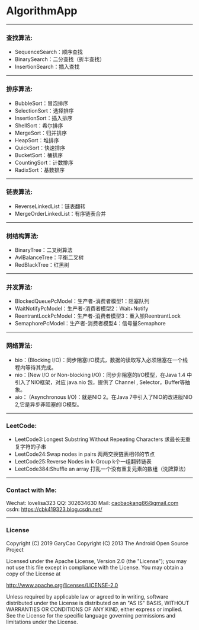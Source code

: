 # AlgorithmApp

-------
### 查找算法: 
- SequenceSearch：顺序查找
- BinarySearch：二分查找（折半查找）
- InsertionSearch：插入查找

-------
### 排序算法: 
- BubbleSort：冒泡排序
- SelectionSort：选择排序
- InsertionSort：插入排序
- ShellSort：希尔排序
- MergeSort：归并排序
- HeapSort：堆排序
- QuickSort：快速排序
- BucketSort：桶排序
- CountingSort：计数排序
- RadixSort：基数排序

-------
### 链表算法: 
- ReverseLinkedList：链表翻转
- MergeOrderLinkedList：有序链表合并

-------
### 树结构算法: 
- BinaryTree：二叉树算法
- AvlBalanceTree：平衡二叉树
- RedBlackTree：红黑树

-------
### 并发算法: 
- BlockedQueuePcModel：生产者-消费者模型1：阻塞队列
- WaitNotifyPcModel：生产者-消费者模型2：Wait+Notify
- ReentrantLockPcModel：生产者-消费者模型3：重入锁ReentrantLock
- SemaphorePcModel：生产者-消费者模型4：信号量Semaphore

-------
### 网络算法: 
- bio：(Blocking I/O)：同步阻塞I/O模式，数据的读取写入必须阻塞在一个线程内等待其完成。
- nio：(New I/O or Non-blocking I/O)：同步非阻塞的I/O模型，在Java 1.4 中引入了NIO框架，对应 java.nio 包，提供了 Channel , Selector，Buffer等抽象。
- aio： (Asynchronous I/O)：就是NIO 2。在Java 7中引入了NIO的改进版NIO 2,它是异步非阻塞的IO模型。

-------
### LeetCode: 
- LeetCode3:Longest Substring Without Repeating Characters 求最长无重复字符的子串
- LeetCode24:Swap nodes in pairs 两两交换链表相邻的节点
- LeetCode25:Reverse Nodes in k-Group k个一组翻转链表
- LeetCode384:Shuffle an array 打乱一个没有重复元素的数组（洗牌算法）

-------
### Contact with Me:
Wechat: lovelisa323 
QQ: 302634630
Mail: caobaokang86@gmail.com 
csdn: https://cbk419323.blog.csdn.net/

-------
### License
Copyright (C) 2019 GaryCao
Copyright (C) 2013 The Android Open Source Project

Licensed under the Apache License, Version 2.0 (the "License");
you may not use this file except in compliance with the License.
You may obtain a copy of the License at

   http://www.apache.org/licenses/LICENSE-2.0

Unless required by applicable law or agreed to in writing, software
distributed under the License is distributed on an "AS IS" BASIS,
WITHOUT WARRANTIES OR CONDITIONS OF ANY KIND, either express or implied.
See the License for the specific language governing permissions and
limitations under the License.

